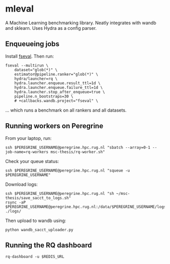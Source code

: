 # mleval
A Machine Learning benchmarking library. Neatly integrates with wandb and sklearn. Uses Hydra as a config parser.



## Enqueueing jobs
Install [fseval](https://github.com/dunnkers/fseval). Then run:

```shell
fseval --multirun \
    dataset="glob(*)" \
    estimator@pipeline.ranker="glob(*)" \
    hydra/launcher=rq \
    hydra.launcher.enqueue.result_ttl=1d \
    hydra.launcher.enqueue.failure_ttl=1d \
    hydra.launcher.stop_after_enqueue=true \
    pipeline.n_bootstraps=30 \
    # +callbacks.wandb.project="fseval" \
```

... which runs a benchmark on all rankers and all datasets.


## Running workers on Peregrine
From your laptop, run:

```shell
ssh $PEREGRINE_USERNAME@peregrine.hpc.rug.nl "sbatch --array=0-1 --job-name=rq-workers msc-thesis/rq-worker.sh"
```

Check your queue status:
```shell
ssh $PEREGRINE_USERNAME@peregrine.hpc.rug.nl "squeue -u $PEREGRINE_USERNAME"
```

Download logs:
```shell
ssh $PEREGRINE_USERNAME@peregrine.hpc.rug.nl "sh ~/msc-thesis/save_sacct_to_logs.sh"
rsync -aP $PEREGRINE_USERNAME@peregrine.hpc.rug.nl:/data/$PEREGRINE_USERNAME/logs/ ./logs/
```

Then upload to wandb using:

```shell
python wandb_sacct_uploader.py
```

## Running the RQ dashboard
```shell
rq-dashboard -u $REDIS_URL
```